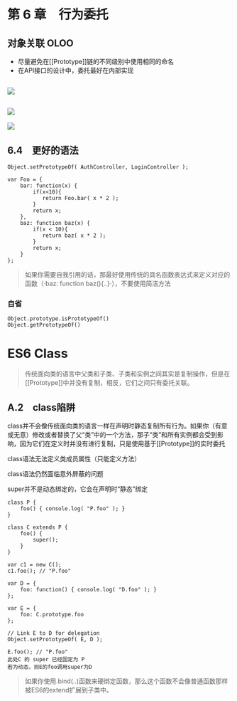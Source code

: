 # 第 6 章　行为委托
## 对象关联 OLOO
 - 尽量避免在[[Prototype]]链的不同级别中使用相同的命名
 - 在API接口的设计中，委托最好在内部实现

![](https://raw.githubusercontent.com/ljwrer/You-Dont-Know-JS/master/this%20%26%20object%20prototypes/fig4.png)
---
![](https://raw.githubusercontent.com/ljwrer/You-Dont-Know-JS/master/this%20%26%20object%20prototypes/fig5.png)
---
![](https://raw.githubusercontent.com/ljwrer/You-Dont-Know-JS/master/this%20%26%20object%20prototypes/fig6.png)

## 6.4　更好的语法
```
Object.setPrototypeOf( AuthController, LoginController );
```
```
var Foo = {
    bar: function(x) {
        if(x<10){
           return Foo.bar( x * 2 );
        }
        return x; 
    },
    baz: function baz(x) { 
        if(x < 10){
           return baz( x * 2 ); 
        }
        return x; 
    }
};
```
>如果你需要自我引用的话，那最好使用传统的具名函数表达式来定义对应的函数（·baz: function baz(){..}·），不要使用简洁方法

### 自省
```
Object.prototype.isPrototypeOf()
Object.getPrototypeOf()
```

# ES6 Class
>传统面向类的语言中父类和子类、子类和实例之间其实是复制操作，但是在[[Prototype]]中并没有复制，相反，它们之间只有委托关联。

## A.2　class陷阱
class并不会像传统面向类的语言一样在声明时静态复制所有行为。如果你（有意或无意）修改或者替换了父“类”中的一个方法，那子“类”和所有实例都会受到影响，因为它们在定义时并没有进行复制，只是使用基于[[Prototype]]的实时委托

class语法无法定义类成员属性（只能定义方法）

class语法仍然面临意外屏蔽的问题

super并不是动态绑定的，它会在声明时“静态”绑定
```
class P {
	foo() { console.log( "P.foo" ); }
}

class C extends P {
	foo() {
		super();
	}
}

var c1 = new C();
c1.foo(); // "P.foo"

var D = {
	foo: function() { console.log( "D.foo" ); }
};

var E = {
	foo: C.prototype.foo
};

// Link E to D for delegation
Object.setPrototypeOf( E, D );

E.foo(); // "P.foo"
此处C 的 super 已经固定为 P
若为动态，则E的foo调用super为D
```


>如果你使用.bind(..)函数来硬绑定函数，那么这个函数不会像普通函数那样被ES6的extend扩展到子类中。